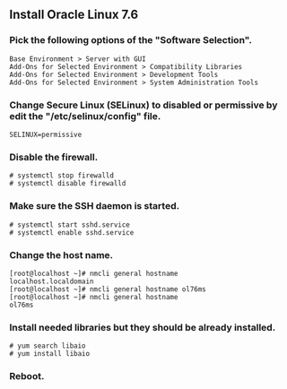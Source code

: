 ## Install Oracle Linux 7.6
### Pick the following options of the "Software Selection".
```
Base Environment > Server with GUI
Add-Ons for Selected Environment > Compatibility Libraries
Add-Ons for Selected Environment > Development Tools
Add-Ons for Selected Environment > System Administration Tools
```
### Change Secure Linux (SELinux) to disabled or permissive by edit the "/etc/selinux/config" file.
```
SELINUX=permissive
```
### Disable the firewall.
```
# systemctl stop firewalld
# systemctl disable firewalld
```
### Make sure the SSH daemon is started.
```
# systemctl start sshd.service
# systemctl enable sshd.service
```
### Change the host name.
```
[root@localhost ~]# nmcli general hostname
localhost.localdomain
[root@localhost ~]# nmcli general hostname ol76ms
[root@localhost ~]# nmcli general hostname
ol76ms
```
### Install needed libraries but they should be already installed.
```
# yum search libaio
# yum install libaio
```
### Reboot.

